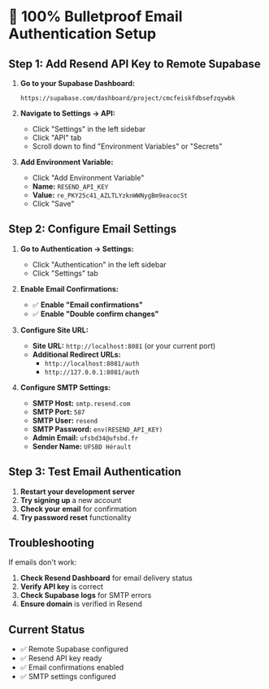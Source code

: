 # 🚀 100% Bulletproof Email Authentication Setup

## Step 1: Add Resend API Key to Remote Supabase

1. **Go to your Supabase Dashboard:**
   ```
   https://supabase.com/dashboard/project/cmcfeiskfdbsefzqywbk
   ```

2. **Navigate to Settings → API:**
   - Click "Settings" in the left sidebar
   - Click "API" tab
   - Scroll down to find "Environment Variables" or "Secrets"

3. **Add Environment Variable:**
   - Click "Add Environment Variable"
   - **Name:** `RESEND_API_KEY`
   - **Value:** `re_PKY25c41_AZLTLYzknWWNygBm9eacocSt`
   - Click "Save"

## Step 2: Configure Email Settings

1. **Go to Authentication → Settings:**
   - Click "Authentication" in the left sidebar
   - Click "Settings" tab

2. **Enable Email Confirmations:**
   - ✅ **Enable "Email confirmations"**
   - ✅ **Enable "Double confirm changes"**

3. **Configure Site URL:**
   - **Site URL:** `http://localhost:8081` (or your current port)
   - **Additional Redirect URLs:** 
     - `http://localhost:8081/auth`
     - `http://127.0.0.1:8081/auth`

4. **Configure SMTP Settings:**
   - **SMTP Host:** `smtp.resend.com`
   - **SMTP Port:** `587`
   - **SMTP User:** `resend`
   - **SMTP Password:** `env(RESEND_API_KEY)`
   - **Admin Email:** `ufsbd34@ufsbd.fr`
   - **Sender Name:** `UFSBD Hérault`

## Step 3: Test Email Authentication

1. **Restart your development server**
2. **Try signing up** a new account
3. **Check your email** for confirmation
4. **Try password reset** functionality

## Troubleshooting

If emails don't work:
1. **Check Resend Dashboard** for email delivery status
2. **Verify API key** is correct
3. **Check Supabase logs** for SMTP errors
4. **Ensure domain** is verified in Resend

## Current Status
- ✅ Remote Supabase configured
- ✅ Resend API key ready
- ✅ Email confirmations enabled
- ✅ SMTP settings configured 